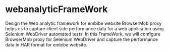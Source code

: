 # webanalyticFrameWork
Design the Web analytic framework for embibe website 
BrowserMob proxy helps us to capture client side performance data for a web application using Selenium WebDriver automated tests. In this FrameWork, we will configure BrowserMob proxy for Selenium WebDriver and capture the performance data in HAR format for embibe website.
